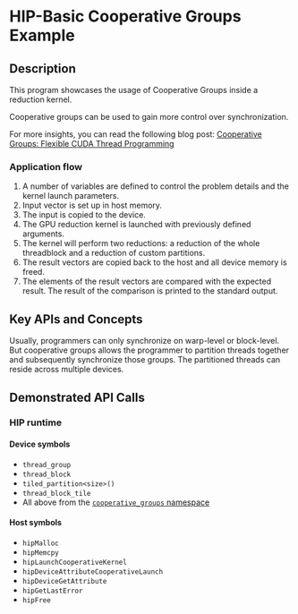 # HIP-Basic Cooperative Groups Example

## Description
This program showcases the usage of Cooperative Groups inside a reduction kernel. 

Cooperative groups can be used to gain more control over synchronization.

For more insights, you can read the following blog post:
[Cooperative Groups: Flexible CUDA Thread Programming](https://developer.nvidia.com/blog/cooperative-groups/)

### Application flow
1. A number of variables are defined to control the problem details and the kernel launch parameters.
2. Input vector is set up in host memory.
3. The input is copied to the device.
4. The GPU reduction kernel is launched with previously defined arguments.
5. The kernel will perform two reductions: a reduction of the whole threadblock and a reduction of custom partitions.
6. The result vectors are copied back to the host and all device memory is freed.
7. The elements of the result vectors are compared with the expected result. The result of the comparison is printed to the standard output.

## Key APIs and Concepts
Usually, programmers can only synchronize on warp-level or block-level. 
But cooperative groups allows the programmer to partition threads together and subsequently synchronize those groups. 
The partitioned threads can reside across multiple devices.

## Demonstrated API Calls
### HIP runtime
#### Device symbols
- `thread_group`
- `thread_block`
- `tiled_partition<size>()`
- `thread_block_tile` 
- All above from the [`cooperative_groups` namespace](https://github.com/ROCm-Developer-Tools/hipamd/blob/develop/include/hip/amd_detail/amd_hip_cooperative_groups.h)
#### Host symbols
- `hipMalloc`
- `hipMemcpy`
- `hipLaunchCooperativeKernel`
- `hipDeviceAttributeCooperativeLaunch`
- `hipDeviceGetAttribute`
- `hipGetLastError`
- `hipFree`
